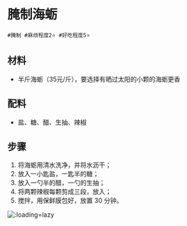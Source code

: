 # 腌制海蛎

```
#腌制 #麻烦程度2⭐️ #好吃程度5⭐️
```

## 材料

- 半斤海蛎（35元/斤），要选择有晒过太阳的小颗的海蛎更香

## 配料

- 盐、糖、醋、生抽、辣椒

## 步骤

1. 将海蛎用清水洗净，并将水沥干；
2. 放入一小匙盐，一匙半的糖；
3. 放入一勺半的醋，一勺的生抽；
4. 将两颗辣椒每颗剪成三段，放入；
5. 搅拌，用保鲜膜包好，放置 30 分钟。

![](../_images/haili. ':loading=lazy')
